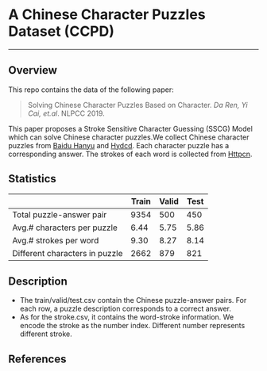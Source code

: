 # A Chinese Character Puzzles Dataset (CCPD)

---

## Overview
This repo contains the data of the following paper:
>Solving Chinese Character Puzzles Based on Character. *Da Ren, Yi Cai, et.al*. NLPCC 2019. 

This paper proposes a Stroke Sensitive Character Guessing (SSCG) Model which can solve Chinese character puzzles.We collect Chinese character puzzles from [Baidu Hanyu](https://hanyu.baidu.com) and [Hydcd](http://www.hydcd.com/baike/zimi.htm). Each character puzzle has a corresponding answer. The strokes of each word is collected from [Httpcn](http://hy.httpcn.com). 

## Statistics
  |                      | Train         | Valid        | Test
  ------------                        | ----           | ----          | ---
  Total puzzle-answer pair            | 9354           | 500           | 450
 Avg.# characters per puzzle         | 6.44           | 5.75          | 5.86
   Avg.# strokes per word              | 9.30           | 8.27          | 8.14
  Different characters in puzzle      | 2662           | 879           | 821

## Description
* The train/valid/test.csv contain the Chinese puzzle-answer pairs. For each row, a puzzle description corresponds to a correct answer.
* As for the stroke.csv, it contains the word-stroke information. We encode the stroke as the number index. Different number represents different stroke.

## References
